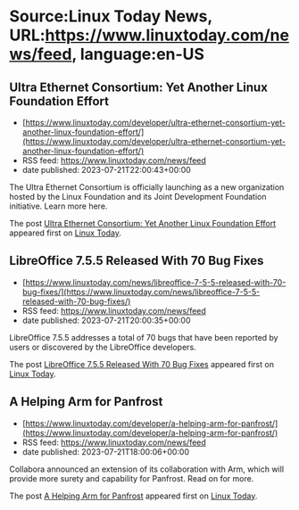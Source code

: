 # Source:Linux Today News, URL:https://www.linuxtoday.com/news/feed, language:en-US

## Ultra Ethernet Consortium: Yet Another Linux Foundation Effort
 - [https://www.linuxtoday.com/developer/ultra-ethernet-consortium-yet-another-linux-foundation-effort/](https://www.linuxtoday.com/developer/ultra-ethernet-consortium-yet-another-linux-foundation-effort/)
 - RSS feed: https://www.linuxtoday.com/news/feed
 - date published: 2023-07-21T22:00:43+00:00

<p>The Ultra Ethernet Consortium is officially launching as a new organization hosted by the Linux Foundation and its Joint Development Foundation initiative. Learn more here.</p>
<p>The post <a href="https://www.linuxtoday.com/developer/ultra-ethernet-consortium-yet-another-linux-foundation-effort/" rel="nofollow">Ultra Ethernet Consortium: Yet Another Linux Foundation Effort</a> appeared first on <a href="https://www.linuxtoday.com" rel="nofollow">Linux Today</a>.</p>

## LibreOffice 7.5.5 Released With 70 Bug Fixes
 - [https://www.linuxtoday.com/news/libreoffice-7-5-5-released-with-70-bug-fixes/](https://www.linuxtoday.com/news/libreoffice-7-5-5-released-with-70-bug-fixes/)
 - RSS feed: https://www.linuxtoday.com/news/feed
 - date published: 2023-07-21T20:00:35+00:00

<p>LibreOffice 7.5.5 addresses a total of 70 bugs that have been reported by users or discovered by the LibreOffice developers.</p>
<p>The post <a href="https://www.linuxtoday.com/news/libreoffice-7-5-5-released-with-70-bug-fixes/" rel="nofollow">LibreOffice 7.5.5 Released With 70 Bug Fixes</a> appeared first on <a href="https://www.linuxtoday.com" rel="nofollow">Linux Today</a>.</p>

## A Helping Arm for Panfrost
 - [https://www.linuxtoday.com/developer/a-helping-arm-for-panfrost/](https://www.linuxtoday.com/developer/a-helping-arm-for-panfrost/)
 - RSS feed: https://www.linuxtoday.com/news/feed
 - date published: 2023-07-21T18:00:06+00:00

<p>Collabora announced an extension of its collaboration with Arm, which will provide more surety and capability for Panfrost. Read on for more.</p>
<p>The post <a href="https://www.linuxtoday.com/developer/a-helping-arm-for-panfrost/" rel="nofollow">A Helping Arm for Panfrost</a> appeared first on <a href="https://www.linuxtoday.com" rel="nofollow">Linux Today</a>.</p>

